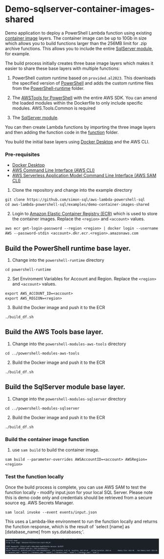 # Demo-sqlserver-container-images-shared

Demo application to deploy a PowerShell Lambda function using existing [container image](https://docs.aws.amazon.com/lambda/latest/dg/images-create.html) layers. The container image can be up to 10Gb in size which allows you to build functions larger than the 256MB limit for .zip archive functions. This allows you to include the entire [SqlServer module](https://www.powershellgallery.com/packages/sqlserver/22.2.0), for example.

The build process initially creates three base image layers which makes it easier to share these base layers with multiple functions:

1. PowerShell custom runtime based on ````provided.al2023````. This downloads the specified version of [PowerShell](https://github.com/PowerShell/PowerShell/releases/) and adds the custom runtime files from the [PowerShell-runtime](../powershell-runtime/) folder.

2. The [AWSTools for PowerShell](https://aws.amazon.com/powershell/) with the entire AWS SDK. You can amend the loaded modules within the Dockerfile to only include specific modules. AWS.Tools.Common is required

3. The [SqlServer module](https://www.powershellgallery.com/packages/sqlserver/22.2.0).

You can then create Lambda functions by importing the three image layers and then adding the function code in the [function](./function) folder.

You build the initial base layers using [Docker Desktop](https://docs.docker.com/get-docker/) and the AWS CLI.

### Pre-requisites

* [Docker Desktop](https://docs.docker.com/get-docker/)
* [AWS Command Line Interface (AWS CLI)](https://aws.amazon.com/cli/)
* [AWS Serverless Application Model Command Line Interface (AWS SAM CLI) ](https://docs.aws.amazon.com/serverless-application-model/latest/developerguide/install-sam-cli.html)

1. Clone the repository and change into the example directory

```shell
git clone https://github.com/simon-sql/aws-lambda-powershell-sql
cd aws-lambda-powershell-sql/examples/demo-container-images-shared
```

2. Login to [Amazon Elastic Container Registry (ECR)](https://aws.amazon.com/ecr/) which is used to store the container images. Replace the `<region>` and `<account>` values.
```shell
aws ecr get-login-password --region <region> | docker login --username AWS --password-stdin <account>.dkr.ecr.<region>.amazonaws.com
```

## Build the PowerShell runtime base layer.

1. Change into the `powershell-runtime` directory

```shell
cd powershell-runtime
```
2. Set Enviroment Variables for Account and Region. Replace the `<region>` and `<account>` values.
```shell
export AWS_ACCOUNT_ID=<account>
export AWS_REGION=<region>
```
3. Build the Docker image and push it to the ECR
```shell
./build_df.sh
```

## Build the AWS Tools base layer.

1. Change into the `powershell-modules-aws-tools` directory

```shell
cd ../powershell-modules-aws-tools
```

2. Build the Docker image and push it to the ECR
```shell
./build_df.sh
```

## Build the SqlServer module base layer.

1. Change into the `powershell-modules-sqlserver` directory

```shell
cd ../powershell-modules-sqlserver
```
2. Build the Docker image and push it to the ECR
```shell
./build_df.sh
```

### Build the container image function

1. use `sam build` to build the container image.

```shell
sam build --parameter-overrides AWSAccountID=<account> AWSRegion=<region>
```
### Test the function locally

Once the build process is complete, you can use AWS SAM to test the function locally - modify input.json for your local SQL Server.  Please note this is demo code only and credentials should be retrieved from a secure source eg. AWS Secrets Manager.

```shell
sam local invoke --event events/input.json 
```

This uses a Lambda-like environment to run the function locally and returns the function response, which is the result of `select [name] as [database_name] from sys.databases;'.

![sam local invoke](/img/sam-local-invoke.png)


